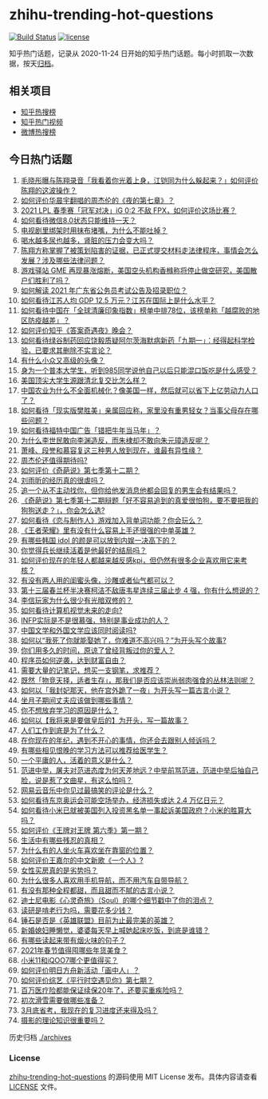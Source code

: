 # zhihu-trending-hot-questions

[![Build Status](https://github.com/justjavac/zhihu-trending-hot-questions/workflows/ci/badge.svg?branch=master)](https://github.com/justjavac/zhihu-trending-hot-questions/actions)
[![license](https://img.shields.io/github/license/justjavac/zhihu-trending-hot-questions)](https://github.com/justjavac/zhihu-trending-hot-questions/blob/master/LICENSE)

知乎热门话题，记录从 2020-11-24 日开始的知乎热门话题。每小时抓取一次数据，按天[归档](./archives)。

## 相关项目

- [知乎热搜榜](https://github.com/justjavac/zhihu-trending-top-search)
- [知乎热门视频](https://github.com/justjavac/zhihu-trending-hot-video)
- [微博热搜榜](https://github.com/justjavac/weibo-trending-hot-search)

## 今日热门话题

<!-- BEGIN -->
<!-- 最后更新时间 Sun Jan 31 2021 03:12:04 GMT+0800 (CST) -->
1. [毛晓彤曝与陈翔录音「我看着你光着上身，江铠同为什么躲起来？」如何评价陈翔的这波操作？](https://www.zhihu.com/question/442081598)
1. [如何评价华晨宇翻唱的周杰伦的《夜的第七章》？](https://www.zhihu.com/question/441931973)
1. [2021 LPL 春季赛「冠军对决」iG 0:2 不敌 FPX，如何评价这场比赛？](https://www.zhihu.com/question/442032605)
1. [如何看待微信8.0状态只能维持一天？](https://www.zhihu.com/question/441505845)
1. [电视剧里绑架时用抹布堵嘴，为什么不能吐掉？](https://www.zhihu.com/question/441878231)
1. [喝水越多尿也越多，肾脏的压力会变大吗？](https://www.zhihu.com/question/429746229)
1. [陈翔方称掌握了被策划陷害的证据，已正式提交材料走法律程序，事情会怎么发展？涉及哪些法律问题？](https://www.zhihu.com/question/441997857)
1. [游戏驿站 GME 再现暴涨熔断，美国空头机构香橼称将停止做空研究，美国散户们胜利了吗？](https://www.zhihu.com/question/441956769)
1. [如何解读 2021 年广东省公务员考试公告及招录职位？](https://www.zhihu.com/question/441880404)
1. [如何看待江苏人均 GDP 12.5 万元？江苏在国际上是什么水平？](https://www.zhihu.com/question/441249747)
1. [如何看待中国在「全球清廉印象指数」榜单中排78位，该榜单称「越腐败的地区防疫越差」？](https://www.zhihu.com/question/441950005)
1. [如何评价知乎《答案奇遇夜》晚会？](https://www.zhihu.com/question/441882176)
1. [如何看待绿谷制药回应饶毅质疑阿尔茨海默病新药「九期一」：经得起科学检验，已要求其删除不实言论？](https://www.zhihu.com/question/442014571)
1. [有什么小众又高级的头像？](https://www.zhihu.com/question/438002548)
1. [身为一个普本大学生，听到985同学说他自己以后只能混口饭吃是什么感受？](https://www.zhihu.com/question/437056781)
1. [美国顶尖大学生源跟清北复交比怎么样？](https://www.zhihu.com/question/355180091)
1. [中国农业为什么不全面机械化？像美国一样，然后就可以省下上亿劳动力人口了？](https://www.zhihu.com/question/433942905)
1. [如何看待「现实版樊胜美」亲属回应称，家里没有重男轻女？当事父母存在哪些问题？](https://www.zhihu.com/question/441958311)
1. [如何看待福特中国广告「错把牛年当马年」？](https://www.zhihu.com/question/441666031)
1. [为什么李世民敢向李渊造反，而朱棣却不敢向朱元璋造反呢？](https://www.zhihu.com/question/423592538)
1. [萧峰、段誉和慕容复这三种男人放到现在，谁最有异性缘？](https://www.zhihu.com/question/440781326)
1. [周杰伦还值得期待吗?](https://www.zhihu.com/question/431203726)
1. [如何评价《奇葩说》第七季第十二期？](https://www.zhihu.com/question/441883096)
1. [刘雨昕的经历真的很虐吗？](https://www.zhihu.com/question/441643061)
1. [追一个从不主动找你，但你给他发消息他都会回复的男生会有结果吗？](https://www.zhihu.com/question/425763808)
1. [《奇葩说》第七季第十二期辩题「好不容易追到的真爱很怕狗，要不要把我的狗狗送走？」，你会怎么选?](https://www.zhihu.com/question/441882944)
1. [如何看待《恋与制作人》游戏加入背单词功能？你会玩么？](https://www.zhihu.com/question/441798993)
1. [《王者荣耀》里有没有什么容易上手还很强的中单英雄？](https://www.zhihu.com/question/440334222)
1. [有哪些韩国 idol 的颜是可以放到内娱一决高下的？](https://www.zhihu.com/question/440944695)
1. [你觉得兵长继续活着是他最好的结局吗？](https://www.zhihu.com/question/438734311)
1. [如何评价现在的年轻人都越来越反感kpi，但仍然有很多企业喜欢用它来考核？](https://www.zhihu.com/question/441274642)
1. [有没有两人用的闺蜜头像，沙雕或者仙气都可以？](https://www.zhihu.com/question/384176765)
1. [第十三届春兰杯半决赛柯洁不敌唐韦星连续三届止步 4 强，你有什么想说的？](https://www.zhihu.com/question/440333643)
1. [李信玩家为什么很少有光暗双修的？](https://www.zhihu.com/question/403609087)
1. [如何看待计算机视觉未来的走向?](https://www.zhihu.com/question/436846337)
1. [INFP实际是不是很慕强，特别是事业成功的人？](https://www.zhihu.com/question/441678910)
1. [中国文学和外国文学应该同时阅读吗?](https://www.zhihu.com/question/438568496)
1. [如何以“我死了你就能娶她了，你难道不高兴吗？”为开头写个故事?](https://www.zhihu.com/question/437396343)
1. [你们用多久的时间，原谅了曾经背叛过你的爱人？](https://www.zhihu.com/question/404785529)
1. [程序员如何逆袭，达到财富自由？](https://www.zhihu.com/question/437260564)
1. [需要大量的记笔记，想买一支钢笔，求推荐？](https://www.zhihu.com/question/432347741)
1. [既然「物竞天择，适者生存」，那我们是否应该崇尚弱肉强食的丛林法则呢？](https://www.zhihu.com/question/441183001)
1. [如何以「我封妃那天，他在宫外跪了一夜」为开头写一篇古言小说？](https://www.zhihu.com/question/422946779)
1. [坐月子期间丈夫应该做到哪些事情？](https://www.zhihu.com/question/440875988)
1. [你不想放弃学习的原因是什么？](https://www.zhihu.com/question/441354119)
1. [如何以【我将来是要做皇后的】为开头，写一篇故事？](https://www.zhihu.com/question/421844006)
1. [人们工作到底是为了什么？](https://www.zhihu.com/question/441058938)
1. [在你现在的年纪，遇到不开心的事情，你还会去跟别人倾诉吗？](https://www.zhihu.com/question/441111292)
1. [有哪些相见恨晚的学习方法可以推荐给医学生？](https://www.zhihu.com/question/270857566)
1. [一个平庸的人，活着的意义是什么？](https://www.zhihu.com/question/436020711)
1. [范进中举，屠夫对范进态度为何天差地远？中举前骂范进，范进中举后抽自己脸，说是惹了文曲星，有这么怕吗？](https://www.zhihu.com/question/440627630)
1. [网易云音乐中你见过最搞笑的评论是什么？](https://www.zhihu.com/question/66822815)
1. [如何看待东京奥运会可能空场举办，经济损失或达 2.4 万亿日元？](https://www.zhihu.com/question/441057000)
1. [如何看待小米已就被美国列入投资黑名单一事起诉美国政府？小米的胜算大吗？](https://www.zhihu.com/question/441960627)
1. [如何评价《王牌对王牌 第六季》第一期？](https://www.zhihu.com/question/441866699)
1. [生活中有哪些残忍的真相？](https://www.zhihu.com/question/63894266)
1. [为什么有的人坐火车喜欢坐在靠窗的位置？](https://www.zhihu.com/question/441667468)
1. [如何评价王嘉尔的中文新歌《一个人》?](https://www.zhihu.com/question/441720526)
1. [女性买房真的是劣势吗？](https://www.zhihu.com/question/433146146)
1. [为什么很多人喜欢用手机导航，而不用汽车自带导航？](https://www.zhihu.com/question/317827240)
1. [有没有那种全程都甜，而且甜而不腻的古言小说？](https://www.zhihu.com/question/438657463)
1. [迪士尼电影《心灵奇旅》（Soul）的哪个细节戳中了你的泪点？](https://www.zhihu.com/question/435414016)
1. [读研是啃老行为吗，需要花多少钱？](https://www.zhihu.com/question/441625005)
1. [锤石是否是《英雄联盟》目前为止最完美的英雄？](https://www.zhihu.com/question/441618006)
1. [新婚媳妇睡懒觉，婆婆每天早上喊她起床吃饭，到底是谁错？](https://www.zhihu.com/question/363383726)
1. [有哪些读起来带有烟火味的句子？](https://www.zhihu.com/question/306579669)
1. [2021年春节值得囤哪些年货美食？](https://www.zhihu.com/question/438447247)
1. [小米11和iQOO7哪个更值得买？](https://www.zhihu.com/question/440239420)
1. [如何评价明日方舟新活动「画中人」？](https://www.zhihu.com/question/441631469)
1. [如何评价综艺《平行时空遇见你》第七期？](https://www.zhihu.com/question/442042085)
1. [百万医疗险都能保证续保20年了，还要买重疾险吗？](https://www.zhihu.com/question/421091146)
1. [初次滑雪需要做哪些准备？](https://www.zhihu.com/question/20576742)
1. [3月底省考，我现在的复习进度还来得及吗？](https://www.zhihu.com/question/440853786)
1. [摄影的理论知识很重要吗？](https://www.zhihu.com/question/440382270)
<!-- END -->

历史归档 [./archives](./archives)

### License

[zhihu-trending-hot-questions](https://github.com/justjavac/zhihu-trending-hot-questions) 的源码使用 MIT License 发布。具体内容请查看 [LICENSE](./LICENSE) 文件。
